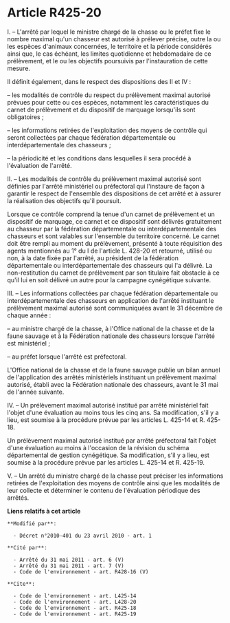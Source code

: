 # Article R425-20

I. – L'arrêté par lequel le ministre chargé de la chasse ou le préfet fixe le nombre maximal qu'un chasseur est autorisé à
prélever précise, outre la ou les espèces d'animaux concernées, le territoire et la période considérés ainsi que, le cas
échéant, les limites quotidienne et hebdomadaire de ce prélèvement, et le ou les objectifs poursuivis par l'instauration de
cette mesure.

Il définit également, dans le respect des dispositions des II et IV :

– les modalités de contrôle du respect du prélèvement maximal autorisé prévues pour cette ou ces espèces, notamment les
caractéristiques du carnet de prélèvement et du dispositif de marquage lorsqu'ils sont obligatoires ;

– les informations retirées de l'exploitation des moyens de contrôle qui seront collectées par chaque fédération
départementale ou interdépartementale des chasseurs ;

– la périodicité et les conditions dans lesquelles il sera procédé à l'évaluation de l'arrêté.

II. – Les modalités de contrôle du prélèvement maximal autorisé sont définies par l'arrêté ministériel ou préfectoral qui
l'instaure de façon à garantir le respect de l'ensemble des dispositions de cet arrêté et à assurer la réalisation des
objectifs qu'il poursuit.

Lorsque ce contrôle comprend la tenue d'un carnet de prélèvement et un dispositif de marquage, ce carnet et ce dispositif
sont délivrés gratuitement au chasseur par la fédération départementale ou interdépartementale des chasseurs et sont valables
sur l'ensemble du territoire concerné. Le carnet doit être rempli au moment du prélèvement, présenté à toute réquisition des
agents mentionnés au 1° du I de l'article L. 428-20 et retourné, utilisé ou non, à la date fixée par l'arrêté, au président
de la fédération départementale ou interdépartementale des chasseurs qui l'a délivré. La non-restitution du carnet de
prélèvement par son titulaire fait obstacle à ce qu'il lui en soit délivré un autre pour la campagne cynégétique suivante.

III. – Les informations collectées par chaque fédération départementale ou interdépartementale des chasseurs en application
de l'arrêté instituant le prélèvement maximal autorisé sont communiquées avant le 31 décembre de chaque année :

– au ministre chargé de la chasse, à l'Office national de la chasse et de la faune sauvage et à la Fédération nationale des
chasseurs lorsque l'arrêté est ministériel ;

– au préfet lorsque l'arrêté est préfectoral.

L'Office national de la chasse et de la faune sauvage publie un bilan annuel de l'application des arrêtés ministériels
instituant un prélèvement maximal autorisé, établi avec la Fédération nationale des chasseurs, avant le 31 mai de l'année
suivante.

IV. – Un prélèvement maximal autorisé institué par arrêté ministériel fait l'objet d'une évaluation au moins tous les cinq
ans. Sa modification, s'il y a lieu, est soumise à la procédure prévue par les articles L. 425-14 et R. 425-18.

Un prélèvement maximal autorisé institué par arrêté préfectoral fait l'objet d'une évaluation au moins à l'occasion de la
révision du schéma départemental de gestion cynégétique. Sa modification, s'il y a lieu, est soumise à la procédure prévue
par les articles L. 425-14 et R. 425-19.

V. – Un arrêté du ministre chargé de la chasse peut préciser les informations retirées de l'exploitation des moyens de
contrôle ainsi que les modalités de leur collecte et déterminer le contenu de l'évaluation périodique des arrêtés.

**Liens relatifs à cet article**

	**Modifié par**:

	  - Décret n°2010-401 du 23 avril 2010 - art. 1

	**Cité par**:

	  - Arrêté du 31 mai 2011 - art. 6 (V)
	  - Arrêté du 31 mai 2011 - art. 7 (V)
	  - Code de l'environnement - art. R428-16 (V)

	**Cite**:

	  - Code de l'environnement - art. L425-14
	  - Code de l'environnement - art. L428-20
	  - Code de l'environnement - art. R425-18
	  - Code de l'environnement - art. R425-19
